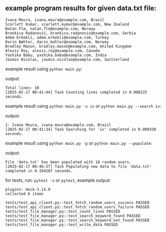 ## example program results for given data.txt file:

```
Ivana Moura, ivana.moura@example.com, Brazil
Scarlett Kumar, scarlett.kumar@example.com, New Zealand
Natan Flø, natan.flo@example.com, Norway
Brankica Radanović, brankica.radanovic@example.com, Serbia
Adem Erkekli, adem.erkekli@example.com, Turkey
Darin Bøhler, darin.bohler@example.com, Norway
Bradley Mason, bradley.mason@example.com, United Kingdom
Alexis Roy, alexis.roy@example.com, Canada
Yashika Babu, yashika.babu@example.com, India
Jasmin Nicolas, jasmin.nicolas@example.com, Switzerland
```



example result using `python main.py`:

output:
```
Total lines: 10
[2025-02-17 00:41:44] Task Counting lines completed in 0.000225 seconds.
```

example result using `python main.py -s iv` or `python main.py --search iv`:

output:
```
1: Ivana Moura, ivana.moura@example.com, Brazil
[2025-02-17 00:41:34] Task Searching for 'iv' completed in 0.000330 seconds.
```

example result using `python main.py -p` or `python main.py --populate`:

output:

```
File 'data.txt' has been populated with 10 random users.
[2025-02-17 00:46:37] Task Populating new data to file 'data.txt' completed in 0.194287 seconds.
```


for tests, run: `pytest -v` or `pytest`, example output:
```
plugins: mock-3.14.0
collected 6 items

tests/test_api_client.py::test_fetch_random_users_success PASSED
tests/test_api_client.py::test_fetch_random_users_failure PASSED
tests/test_file_manager.py::test_count_lines PASSED
tests/test_file_manager.py::test_search_keyword_found PASSED 
tests/test_file_manager.py::test_search_keyword_not_found PASSED
tests/test_file_manager.py::test_write_data PASSED   
```